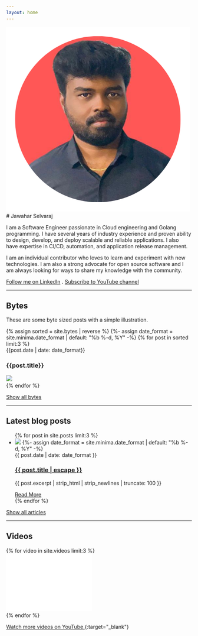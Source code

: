 ```yaml
---
layout: home
---
```

<img src="/assets/profile-circle.png" alt="Jawahar Selvaraj" class="profile-home"/>
# Jawahar Selvaraj

I am a Software Engineer passionate in Cloud engineering and Golang programming. I have several years of industry experience and proven ability to design, develop, and deploy scalable and reliable applications. I also have expertise in CI/CD, automation, and application release management.

I am an individual contributor who loves to learn and experiment with new technologies. I am also a strong advocate for open source software and I am always looking for ways to share my knowledge with the community.

[Follow me on LinkedIn](https://www.linkedin.com/in/jawaharselvaraj) . [Subscribe to YouTube channel](https://www.youtube.com/@jawahar.nutshell)

---

## Bytes

These are some byte sized posts with a simple illustration.

<div class="home-bytes">
  {% assign sorted = site.bytes | reverse %}
  {%- assign date_format = site.minima.date_format | default: "%b %-d, %Y" -%}
  {% for post in sorted limit:3 %}
  <div class="byte">
    <time>{{post.date | date: date_format}}</time>
    <h3>{{post.title}}</h3>
    <img src="{{post.image}}" />
</div>
{% endfor %}
</div>
<p />

[Show all bytes](/bytes)

---
## Latest blog posts

<ul class="home-posts">
{% for post in site.posts  limit:3 %}
    <li  class="post">
    <img src="{{post.tileImage}}" />
    {%- assign date_format = site.minima.date_format | default: "%b %-d, %Y" -%}
    <div class="heading">
    <time class="post-meta">{{ post.date | date: date_format }}</time>
    <h3>
        <a class="post-link" href="{{ post.url | relative_url }}">
        {{ post.title | escape }}
        </a>
    </h3>
    </div>
    <p>
        {{ post.excerpt | strip_html | strip_newlines | truncate: 100 }}
    </p>
    <a href="{{ post.url | relative_url }}">Read More</a>
    </li>
{% endfor %}
</ul>
<p />

[Show all articles](/blog)

---

## Videos

<div class="home-videos">
{% for video in site.videos limit:3 %}
<div class="video"> 
  <iframe src="{{video.link}}" width="233" height="155" title="YouTube video player" frameborder="0" allow="accelerometer; autoplay; clipboard-write; encrypted-media; gyroscope; picture-in-picture; web-share" allowfullscreen></iframe>
</div>
{% endfor %}
</div>

[Watch more videos on YouTube.](https://www.youtube.com/@jawahar.nutshell/videos){:target="_blank"}